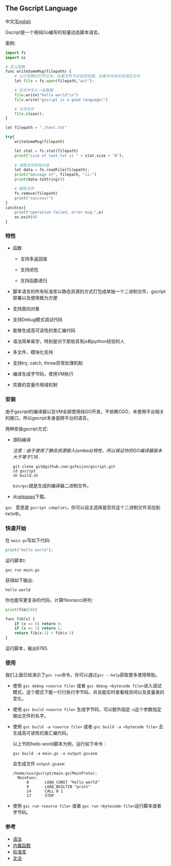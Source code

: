 ## The Gscript Language

中文|[English](https://github.com/gufeijun/gscript/blob/master/README.md)

Gscript是一个用纯Go编写的轻量动态脚本语言。

案例:

```python
import fs
import os

# 定义函数
func writeSomeMsg(filepath) {
    # 以只写模式打开文件，如果文件不存在则创建，如果文件存在则清空文件
    let file = fs.open(filepath,"wct");

    # 往文件写入一些数据
    file.write("hello world!\n")
    file.write("gscript is a good language!")

    # 关闭文件
    file.close();
}

let filepath = "./text.txt"

try{
    writeSomeMsg(filepath)

    let stat = fs.stat(filepath)
    print("size of text.txt is " + stat.size + "B");
    
    # 读取文件所有内容
    let data = fs.readFile(filepath);
    print("message of", filepath, "is:")
    print(data.toString())

    # 删除文件
    fs.remove(filepath)
    print("success!")
}
catch(e){
    print("operation failed, error msg:",e)
    os.exit(0)
}
```

### 特性

+ 函数

  + 支持多返回值

  + 支持闭包
  + 支持函数递归

+ 脚本语言的所有标准库以静态资源的方式打包成单独一个二进制文件，gscript部署以及使用极为方便

+ 支持面向对象

+ 支持Debug模式调试代码

+ 能够生成高可读性的类汇编代码

+ 语法简单易学，特别是对于那些具有js和python经验的人

+ 多文件、模块化支持

+ 支持try, catch, throw异常处理机制

+ 编译生成字节码，使用VM执行

+ 完善的变量作用域机制

### 安装

由于gscript的编译器以及VM全部使用纯GO开发，不依赖CGO，未使用平台相关的接口，所以gscript本身是跨平台的语言。

两种安装gscript方式:

+ 源码编译

  *注意：由于使用了静态资源嵌入(embed)特性，所以保证你的GO编译器版本大于等于1.16*.

  ```shell
  git clone git@github.com:gufeijun/gscript.git
  cd gscript
  sh build.sh
  ```

  `bin/gsc`就是生成的编译器二进制文件。

+ 从[releases](https://github.com/gufeijun/gscript/releases)下载。

`gsc ` 意思是 `gscript complier`。你可以自主选择是否将这个二进制文件添加到`PATH`中。

### 快速开始

在 `main.gs`写如下代码:

```python
print("hello world");
```

运行脚本t:

```shell
gsc run main.gs
```

获得如下输出:

```
hello world
```

你也能写更复杂的代码，计算fibonacci序列:

```python
print(fib(20))

func fib(x) {
    if (x == 0) return 0;
    if (x == 1) return 1;
    return fib(x-1) + fib(x-2)
}
```

运行脚本，输出6765.

### 使用

我们上面已经演示了`gsc run`命令，你可以通过`gsc --help`获取更多使用帮助。

+ 使用 `gsc debug <source file>`  或者 `gsc debug <bytecode file>`进入调试模式，这个模式下能一行行执行字节码，并且能实时查看栈空间以及变量表的变化。

+ 使用 `gsc build <source file>` 生成字节码，可以额外指定`-o`这个参数指定输出文件的名字。

+ 使用 `gsc build -a <source file>` 或者 `gsc build -a <bytecode file>` 去生成高可读性的类汇编代码。

  以上节的hello world脚本为例，运行如下命令：

  ```shell
  gsc build -a main.gs -o output.gscasm
  ```

  会生成文件 `output.gsasm`:

  ```
  /home/xxx/gscript/main.gs(MainProto):
  	MainFunc:
  		0		LOAD_CONST "hello world"
  		9		LOAD_BUILTIN "print"
  		14		CALL 0 1
  		17		STOP
  ```

+ 使用 `gsc run <source file>` 或者 `gsc run <bytecode file>`运行脚本或者字节码。

### 参考

+ [语法](https://github.com/gufeijun/gscript/blob/master/doc/syntax_zh.md)
+ [内置函数](https://github.com/gufeijun/gscript/blob/master/doc/builtin.md)
+ [标准库](https://github.com/gufeijun/gscript/blob/master/doc/std.md)
+ [文法](https://github.com/gufeijun/gscript/blob/master/doc/bnf.txt)

